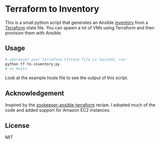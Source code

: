 # Terraform to Inventory

This is a small python script that generates an Ansible [inventory](http://docs.ansible.com/intro_inventory.html)  from a [Terraform](https://terraform.io/) state file. You can spawn a lot of VMs using Terraform and then provision them with Ansible.

## Usage

```python
# whereever your terraform.tfstate file is located, run:
python tf-to-inventory.py
# => hosts
```

Look at the example hosts file to see the output of this script.

## Acknowledgement

Inspired by the [zookeeper-ansible-terraform](https://github.com/ianunruh/zookeeper-ansible-terraform) recipe. I adopted much of the code and added support for Amazon EC2 instances.

## License

MIT
